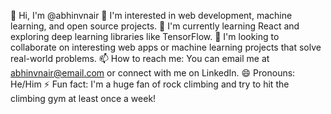 👋 Hi, I'm @abhinvnair
👀 I'm interested in web development, machine learning, and open source projects.
🌱 I'm currently learning React and exploring deep learning libraries like TensorFlow.
💞️ I'm looking to collaborate on interesting web apps or machine learning projects that solve real-world problems.
📫 How to reach me: You can email me at abhinvnair@email.com or connect with me on LinkedIn.
😄 Pronouns: He/Him
⚡ Fun fact: I'm a huge fan of rock climbing and try to hit the climbing gym at least once a week!

<!---
abhinvnair/abhinvnair is a ✨ special ✨ repository because its `README.md` (this file) appears on your GitHub profile.
You can click the Preview link to take a look at your changes.
--->
